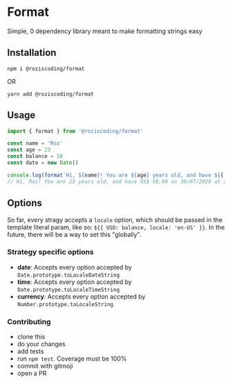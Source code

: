 Format
===

Simple, 0 dependency library meant to make formatting strings easy

## Installation

`npm i @roziscoding/format`

OR

`yarn add @roziscoding/format`

## Usage

```typescript
import { format } from '@roziscoding/format'

const name = 'Roz'
const age = 23
const balance = 50
const date = new Date()

console.log(format`Hi, ${name}! You are ${age} years old, and have ${{ USD: balance }} on ${{ date }} at ${{ time: date }}!`)
// Hi, Roz! You are 23 years old, and have US$ 50,00 on 30/07/2020 at 23:38:17!
```

## Options

So far, every stragy accepts a `locale` option, which should be passed in the template literal param, like so: `${{ USD: balance, locale: 'en-US' }}`. In the future, there will be a way to set this "globally".

### Strategy specific options

- **date**: Accepts every option accepted by `Date.prototype.toLocaleDateString`
- **time**: Accepts every option accepted by `Date.prototype.toLocaleTimeString`
- **currency**: Accepts every option accepted by `Number.prototype.toLocaleString`

### Contributing

- clone this
- do your changes
- add tests
- run `npm test`. Coverage must be 100%
- commit with gitmoji
- open a PR
